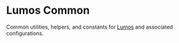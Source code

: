 # Lumos Common

Common utilities, helpers, and constants for [Lumos](https://www.npmjs.com/package/@rajzik/lumos)
and associated configurations.

